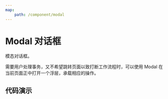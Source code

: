 ```yaml
---
map:
    path: /component/modal
---
```


# Modal 对话框

模态对话框。

需要用户处理事务，又不希望跳转页面以致打断工作流程时，可以使用 Modal 在当前页面正中打开一个浮层，承载相应的操作。

## 代码演示

<demo src="./demo/demo.vue"
  title="基本"
  desc="第一个对话框。">
</demo>
